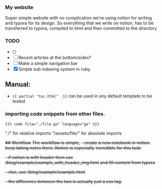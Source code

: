 ### My website
Super simple website with no complication
we're using notion for writing and typora for its design.
So everything that we write on notion, has to be transferred to typora, compiled to html and then
committed to the directory

### TODO

- [ ] 
- [ ] Recent articles at the bottom/sides?
- [ ] Make a simple navigation bar
- [x] Simple sub indexing system in ruby.

## Manual:

- `{{ partial "toc.html" .}}` can be used in any default template to be tested

### importing code snippets from other files.
```
{{% code file="./file.go" language="go" %}}
```
"./" for relative imports "/assets/file/" for absolute imports




~~## Workflow~~
~~The workflow is simple,~~ 
~~- create a new notebook in notion. keep taking notes there. Notion is especially~~
~~incredible for this task.~~
  
~~- if notion is with header then use /blog/example/example_with_header_img.html~~
~~and fill content from typora~~ 
  
~~- else, use /blog/example/example.html~~

~~- the difference between the two is actually just a css tag.~~






